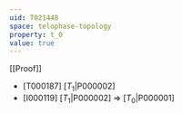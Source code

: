 ```yaml
---
uid: T021448
space: telophase-topology
property: t_0
value: true
---
```

[[Proof]]

* [T000187] [$T_1$|P000002]
* [I000119] [$T_1$|P000002] => [$T_0$|P000001]

